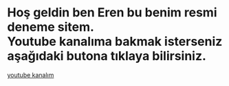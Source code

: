 
   
  <h1>Hoş geldin ben Eren bu benim resmi deneme sitem.<br>
  Youtube kanalıma bakmak isterseniz aşağıdaki butona tıklaya bilirsiniz.</h1>
  <a class="btn" href="https://https://youtube/r11mz5jvHaU?si=J1lfP4706qOBxclY" target="_blank">youtube kanalım</a>
</body>
</html>